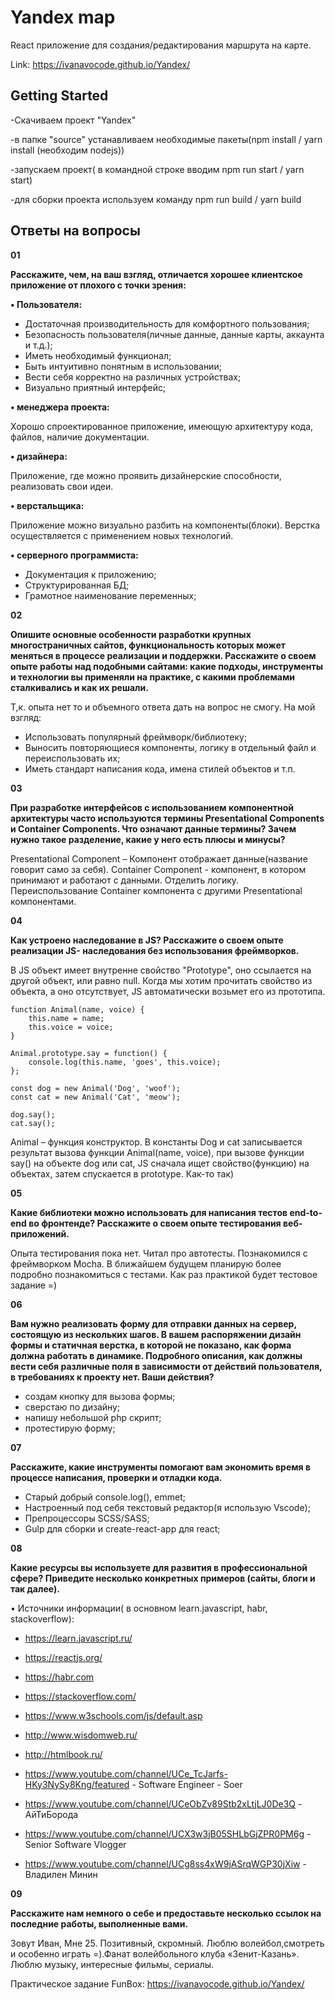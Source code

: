 # Yandex map

React приложение для создания/редактирования маршрута на карте.

Link: https://ivanavocode.github.io/Yandex/


## Getting Started
-Скачиваем проект "Yandex"

-в папке "source" устанавливаем необходимые пакеты(npm install / yarn install (необходим nodejs))

-запускаем проект( в командной строке вводим npm run start / yarn start)

-для сборки проекта используем команду npm run build / yarn build

## Ответы на вопросы

**01**

**Расскажите, чем, на ваш взгляд, отличается хорошее клиентское приложение от 
плохого с точки зрения:**

**•  Пользователя:**

- Достаточная производительность для комфортного пользования;
- Безопасность пользователя(личные данные, данные карты, аккаунта и т.д.);
- Иметь необходимый функционал; 
- Быть интуитивно понятным в использовании;
- Вести себя корректно на различных устройствах;
- Визуально приятный интерфейс;

**•  менеджера проекта:**

Хорошо спроектированное приложение, имеющую архитектуру кода, файлов, наличие документации.


**•  дизайнера:**

Приложение, где можно проявить дизайнерские способности, реализовать свои идеи.

**•  верстальщика:**

Приложение можно визуально разбить на компоненты(блоки). Верстка осуществляется с применением новых технологий.

**•  серверного программиста:**

- Документация к приложению;
- Структурированная БД;
- Грамотное наименование переменных;

**02**

**Опишите основные особенности разработки крупных многостраничных сайтов, 
функциональность которых может меняться в процессе реализации и поддержки. 
Расскажите о своем опыте работы над подобными сайтами: какие подходы, 
инструменты и технологии вы применяли на практике, с какими проблемами 
сталкивались и как их решали.**

Т,к. опыта нет то и объемного ответа дать на вопрос не смогу. 
На мой взгляд:

- Использовать популярный  фреймворк/библиотеку;
- Выносить повторяющиеся компоненты, логику в отдельный файл и переиспользовать их;
- Иметь стандарт написания кода, имена стилей объектов и т.п. 

**03**

**При разработке интерфейсов с использованием компонентной архитектуры часто 
используются термины Presentational Сomponents и Сontainer Сomponents. Что 
означают данные термины? Зачем нужно такое разделение, какие у него есть 
плюсы и минусы?**

Presentational Component – Компонент отображает данные(название говорит само за себя).
Сontainer Сomponent - компонент, в котором принимают и работают с данными.
Отделить логику.
Переиспользование  Сontainer компонента с другими Presentational компонентами.

**04**

**Как устроено наследование в JS? Расскажите о своем опыте реализации JS-
наследования без использования фреймворков.**

В JS объект имеет внутренне свойство "Prototype", оно ссылается на другой объект, или равно null. Когда мы хотим прочитать свойство из объекта, а оно отсутствует, JS автоматически возьмет его из прототипа.

```
function Animal(name, voice) {
	this.name = name;	
	this.voice = voice;	
}

Animal.prototype.say = function() {
	console.log(this.name, 'goes', this.voice);	
};

const dog = new Animal('Dog', 'woof');
const cat = new Animal('Cat', 'meow');

dog.say();
cat.say();
```
Animal – функция конструктор.  В константы Dog и cat  записывается результат вызова функции Animal(name, voice), при вызове функции say() на объекте dog или cat, JS сначала ищет свойство(функцию) на объектах, затем спускается в prototype. Как-то так)

**05**

**Какие библиотеки можно использовать для написания тестов end-to-end во 
фронтенде? Расскажите о своем опыте тестирования веб-приложений.**

 Опыта тестирования пока нет.  Читал про автотесты.  Познакомился с фреймворком Mocha. В ближайшем будущем планирую более подробно познакомиться с тестами.  Как раз практикой будет тестовое задание =)

**06**

**Вам нужно реализовать форму для отправки данных на сервер, состоящую из 
нескольких шагов. В вашем распоряжении дизайн формы и статичная верстка, в 
которой не показано, как форма должна работать в динамике. Подробного 
описания, как должны вести себя различные поля в зависимости от действий 
пользователя, в требованиях к проекту нет. Ваши действия?**

- создам кнопку для вызова формы;
- сверстаю по дизайну;
- напишу небольшой php скрипт;
- протестирую форму;

**07**

**Расскажите, какие инструменты помогают вам экономить время в процессе 
написания, проверки и отладки кода.**

- Старый добрый console.log(), emmet;
- Настроенный под себя текстовый редактор(я использую Vscode);
- Препроцессоры SCSS/SASS;
- Gulp для сборки и create-react-app для react;

**08**

**Какие ресурсы вы используете для развития в 
профессиональной сфере? Приведите несколько конкретных 
примеров (сайты, блоги и так далее).**

• Источники информации( в основном learn.javascript, habr, stackoverflow):
- https://learn.javascript.ru/
- https://reactjs.org/
- https://habr.com
- https://stackoverflow.com/
- https://www.w3schools.com/js/default.asp
- http://www.wisdomweb.ru/
- http://htmlbook.ru/

- https://www.youtube.com/channel/UCe_TcJarfs-HKy3NySy8Kng/featured - Software Engineer - Soer

- https://www.youtube.com/channel/UCeObZv89Stb2xLtjLJ0De3Q - АйТиБорода

- https://www.youtube.com/channel/UCX3w3jB05SHLbGjZPR0PM6g - Senior Software Vlogger

- https://www.youtube.com/channel/UCg8ss4xW9jASrqWGP30jXiw - Владилен Минин

**09**

**Расскажите нам немного о себе и предоставьте несколько ссылок на последние 
работы, выполненные вами.**

Зовут Иван, Мне 25. Позитивный, скромный. Люблю волейбол,смотреть и особенно играть =).Фанат волейбольного клуба «Зенит-Казань». Люблю музыку, интересные  фильмы, сериалы.

Практическое задание FunBox:
https://ivanavocode.github.io/Yandex/
